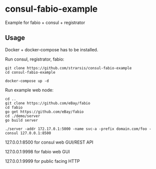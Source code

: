 # consul-fabio-example
Example for fabio + consul + registrator


Usage
-----
Docker + docker-compose has to be installed.

Run consul, registrator, fabio:
````
git clone https://github.com/strarsis/consul-fabio-example
cd consul-fabio-example

docker-compose up -d
````

Run example web node:
````
cd ..
git clone https://github.com/eBay/fabio
cd fabio
go get https://github.com/eBay/fabio
cd ./demo/server
go build server

./server -addr 172.17.0.1:5000 -name svc-a -prefix domain.com/foo -consul 127.0.0.1:8500
````

127.0.0.1:8500 for consul web GUI/REST API

127.0.0.1:9998 for fabio web GUI

127.0.0.1:9999 for public facing HTTP
